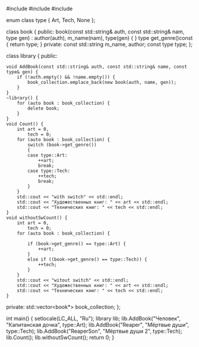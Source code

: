 #include <iostream>
#include <vector>
#include <string>

enum class type {
    Art, Tech, None
};

class book {
public:
    book(const std::string& auth, const std::string& nam, type gen) : author(auth), m_name(nam), type(gen) {
    }
    type get_genre()const {
        return type;
    }
private:
    const std::string m_name, author;
    const type type;
};

class library {
public:

    void AddBook(const std::string& auth, const std::string& name, const type& gen) {
        if (!auth.empty() && !name.empty()) {
            book_collection.emplace_back(new book(auth, name, gen));
        }
    }
    ~library() {
        for (auto book : book_collection) {
            delete book;
        }
    }
    void Count() {
        int art = 0,
            tech = 0;
        for (auto book : book_collection) {
            switch (book->get_genre())
            {
            case type::Art:
                ++art;
                break;
            case type::Tech:
                ++tech;
                break;
            }
        }
        std::cout << "with switch" << std::endl;
        std::cout << "Художественных книг: " << art << std::endl;
        std::cout << "Технических книг: " << tech << std::endl;
    }
    void withoutSwCount() {
        int art = 0,
            tech = 0;
        for (auto book : book_collection) {

            if (book->get_genre() == type::Art) {
                ++art;
            }
            else if ((book->get_genre() == type::Tech)) {
                ++tech;
            }
        }
        std::cout << "witout switch" << std::endl;
        std::cout << "Художественных книг: " << art << std::endl;
        std::cout << "Технических книг: " << tech << std::endl;
    }
private:
    std::vector<book*> book_collection;
};


int main()
{
    setlocale(LC_ALL, "Ru");
    library lib;
    lib.AddBook("Человек", "Капитанская дочка", type::Art);
    lib.AddBook("Reaper", "Мёртвые души", type::Tech);
    lib.AddBook("ReaperSon", "Мёртвые души 2", type::Tech);
    lib.Count();
    lib.withoutSwCount();
    return 0;
}
